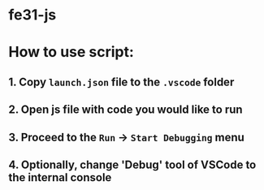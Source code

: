 # fe31-js

# How to use script:
## 1. Copy `launch.json` file to the `.vscode` folder
## 2. Open js file with code you would like to run
## 3. Proceed to the `Run` -> `Start Debugging` menu
## 4. Optionally, change 'Debug' tool of VSCode to the internal console

